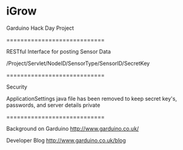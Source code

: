 iGrow
=====

Garduino Hack Day Project

============================

RESTful Interface for posting Sensor Data

/Project/Servlet/NodeID/SensorType/SensorID/SecretKey


============================

Security

ApplicationSettings java file has been removed to keep secret key's, passwords, and server details private

============================

Background on Garduino
http://www.garduino.co.uk/

Developer Blog
http://www.garduino.co.uk/blog

